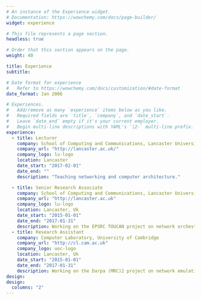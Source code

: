 ```yaml
---
# An instance of the Experience widget.
# Documentation: https://wowchemy.com/docs/page-builder/
widget: experience

# This file represents a page section.
headless: true

# Order that this section appears on the page.
weight: 40

title: Experience
subtitle:

# Date format for experience
#   Refer to https://wowchemy.com/docs/customization/#date-format
date_format: Jan 2006

# Experiences.
#   Add/remove as many `experience` items below as you like.
#   Required fields are `title`, `company`, and `date_start`.
#   Leave `date_end` empty if it's your current employer.
#   Begin multi-line descriptions with YAML's `|2-` multi-line prefix.
experience:
  - title: Lecturer
    company: School of Computing and Communications, Lancaster University
    company_url: "http://lancaster.ac.uk/"
    company_logo: lu-logo
    location: Lancaster
    date_start: "2017-02-01"
    date_end: ""
    description: "Teaching networking and computer architecture."

  - title: Senior Research Associate
    company: School of Computing and Communications, Lancaster University
    company_url: "http://lancaster.ac.uk"
    company_logo: lu-logo
    location: Lancaster, Uk
    date_start: "2015-01-01"
    date_end: "2017-01-31"
    description: Working on the EPSRC TOUCAN project on network orchestration.
  - title: Research Assistant
    company: Computer Laboratory, University of Cambridge
    company_url: "http://cl.cam.ac.uk"
    company_logo: uoc-logo
    location: Lancaster, Uk
    date_start: "2015-01-01"
    date_end: "2017-01-31"
    description: Working on the Darpa (MRC)2 project on network emulation.
design:
design:
  columns: "2"
---
```

